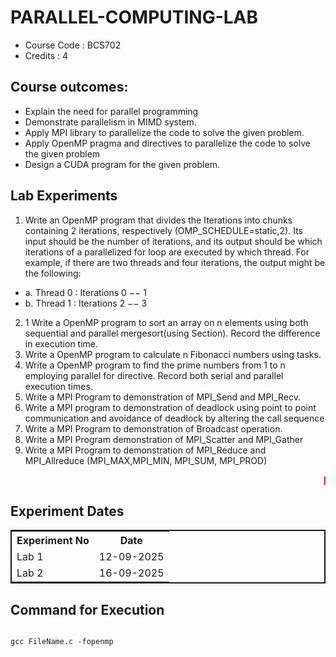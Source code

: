 # PARALLEL-COMPUTING-LAB 
- Course Code : BCS702
- Credits : 4

## Course outcomes:
* Explain the need for parallel programming
* Demonstrate parallelism in MIMD system.
* Apply MPI library to parallelize the code to solve the given problem.
* Apply OpenMP pragma and directives to parallelize the code to solve the given problem
* Design a CUDA program for the given problem.

## Lab Experiments
1. Write an OpenMP program that divides the Iterations into chunks containing 2 iterations, respectively (OMP_SCHEDULE=static,2). Its input should be the number of iterations, and its output should be which iterations of a parallelized for loop are executed by which thread. For example, if there are two threads and four iterations, the output might be the following:
- a. Thread 0 : Iterations 0 −− 1
- b. Thread 1 : Iterations 2 −− 3
2. 1 Write a OpenMP program to sort an array on n elements using both sequential and parallel mergesort(using Section). Record the difference in execution time.
3. Write a OpenMP program to calculate n Fibonacci numbers using tasks.
4. Write a OpenMP program to find the prime numbers from 1 to n employing parallel for directive. Record both serial and parallel execution times.
5. Write a MPI Program to demonstration of MPI_Send and MPI_Recv.
6. Write a MPI program to demonstration of deadlock using point to point communication and avoidance of deadlock by altering the call sequence
7. Write a MPI Program to demonstration of Broadcast operation.
8. Write a MPI Program demonstration of MPI_Scatter and MPI_Gather
9. Write a MPI Program to demonstration of MPI_Reduce and MPI_Allreduce (MPI_MAX,MPI_MIN, MPI_SUM, MPI_PROD)

<b style="color: red;"><marquee>[ Above experiments are in order of lab execution date]</marquee></b>

## Experiment Dates
<table style="border: 2px solid;">
    <tr>
        <th>Experiment No</th>
        <th>Date </th>
    </tr>
    <tr>
        <td>Lab 1</td>
        <td>12-09-2025 </td>
    </tr>
    <tr>
        <td>Lab 2</td>
        <td>16-09-2025 </td>
    </tr>    
</table>

## Command for Execution
<pre><code>
gcc FileName.c -fopenmp 
</code></pre>


